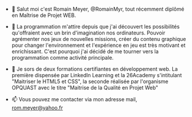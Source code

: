 - 👋 Salut moi c'est Romain Meyer, @RomainMyr, tout récemment diplômé en Maîtrise de Projet WEB. 

- 👀 La programmation m'attire depuis que j'ai découvert les possibilités qu'offraient avec un brin d'imagination nos ordinateurs. 
Pouvoir agrémenter nos jeux de nouvelles missions, créer du contenu graphique pour changer l'environnement et l'expérience en jeu est très motivant et enrichissant. 
C'est pourquoi j'ai décidé de me tourner vers la programmation comme activité principale.

- 🌱 Je sors de deux formations certifiantes en développement web. La première dispensée par LinkedIn Learning et la 26Academy s'intitulant "Maitriser le HTML5 et CSS", la seconde réalisée par l'organisme OPQUAST avec le titre "Maitrise de la Qualité en Projet Web"

- 📫 Vous pouvez me contacter via mon adresse mail, rom.meyer@yahoo.fr 
